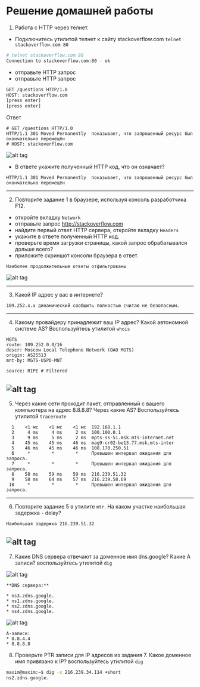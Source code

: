 # Решение домашней работы

1. Работа c HTTP через телнет.
- Подключитесь утилитой телнет к сайту stackoverflow.com
`telnet stackoverflow.com 80`
```bash
# telnet stackoverflow.com 80
Connection to stackoverflow.com:80 - ok
```
- отправьте HTTP запрос
- отправьте HTTP запрос
```bash
GET /questions HTTP/1.0
HOST: stackoverflow.com
[press enter]
[press enter]
```
Ответ
```http request
# GET /questions HTTP/1.0
HTTP/1.1 301 Moved Permanently  показывает, что запрошенный ресурс был окончательно перемещён
# HOST: stackoverflow.com
```
![alt tag](https://github.com/mksamm/DEVSYS-PDC-3-Maxim-Samokhin/blob/main/3-6-1.png)
- В ответе укажите полученный HTTP код, что он означает?
```
HTTP/1.1 301 Moved Permanently  показывает, что запрошенный ресурс был окончательно перемещён
```
---
2. Повторите задание 1 в браузере, используя консоль разработчика F12.
- откройте вкладку `Network`
- отправьте запрос http://stackoverflow.com
- найдите первый ответ HTTP сервера, откройте вкладку `Headers`
- укажите в ответе полученный HTTP код.
- проверьте время загрузки страницы, какой запрос обрабатывался дольше всего?
- приложите скриншот консоли браузера в ответ.

```
Наиболее продолжительные ответы отфильтрованы
```
![alt tag](https://github.com/mksamm/DEVSYS-PDC-3-Maxim-Samokhin/blob/main/3-6-2.png)

---
3. Какой IP адрес у вас в интернете?
```
109.252.х.х динамический сообщить полностью считаю не безопасным.
```
---
4. Какому провайдеру принадлежит ваш IP адрес? Какой автономной системе AS? Воспользуйтесь утилитой `whois`
```
MGTS
route: 109.252.0.0/16
descr: Moscow Local Telephone Network (OAO MGTS)
origin: AS25513
mnt-by: MGTS-USPD-MNT

source: RIPE # Filtered
```
![alt tag](https://github.com/mksamm/DEVSYS-PDC-3-Maxim-Samokhin/blob/main/3-6-4.png)
---
5. Через какие сети проходит пакет, отправленный с вашего компьютера на адрес 8.8.8.8? Через какие AS? Воспользуйтесь утилитой `traceroute`
```
  1    <1 мс    <1 мс    <1 мс  192.168.1.1
  2     4 ms     4 ms     2 ms  100.100.0.1
  3     9 ms     5 ms     2 ms  mpts-ss-51.msk.mts-internet.net
  4    45 ms    45 ms    46 ms  mag9-cr02-be13.77.msk.mts-inter
  5    46 ms    45 ms    46 ms  108.170.250.51
  6     *        *        *     Превышен интервал ожидания для запроса.
  7     *        *        *     Превышен интервал ожидания для запроса.
  8    58 ms    59 ms    59 ms  216.239.51.32
  9    58 ms    64 ms    57 ms  216.239.58.69
 10     *        *        *     Превышен интервал ожидания для запроса.
```
---
6. Повторите задание 5 в утилите `mtr`. На каком участке наибольшая задержка - delay?
```
Наибольшая задержка 216.239.51.32
```
![alt tag](https://github.com/mksamm/DEVSYS-PDC-3-Maxim-Samokhin/blob/main/3-6-6.png)
---

7. Какие DNS сервера отвечают за доменное имя dns.google? Какие A записи? воспользуйтесь утилитой `dig`

![alt tag](https://github.com/mksamm/DEVSYS-PDC-3-Maxim-Samokhin/blob/main/3-6-7-2.png)
```
**DNS сервера:**

* ns3.zdns.google.
* ns1.zdns.google.
* ns2.zdns.google.
* ns4.zdns.google.
```
![alt tag](https://github.com/mksamm/DEVSYS-PDC-3-Maxim-Samokhin/blob/main/3-6-7.png)

```
A-записи:
* 8.8.4.4
* 8.8.8.8

```
8. Проверьте PTR записи для IP адресов из задания 7. Какое доменное имя привязано к IP? воспользуйтесь утилитой `dig`
```bash
maxim@maxim:~$ dig -x 216.239.34.114 +short
ns2.zdns.google.
```
